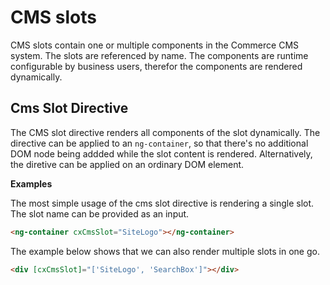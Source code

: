 # CMS slots
CMS slots contain one or multiple components in the Commerce CMS system. The slots are referenced by name. The components are runtime configurable by business users, therefor the components are rendered dynamically. 

## Cms Slot Directive
The CMS slot directive renders all components of the slot dynamically. The directive can be applied to an `ng-container`, so that there's no additional DOM node being addded while the slot content is rendered. Alternatively, the diretive can be applied on an ordinary DOM element. 

**Examples**

The most simple usage of the cms slot directive is rendering a single slot. The slot name can be provided as an input. 

```html
<ng-container cxCmsSlot="SiteLogo"></ng-container>
```

The example below shows that we can also render multiple slots in one go. 
```html
<div [cxCmsSlot]="['SiteLogo', 'SearchBox']"></div>
```

